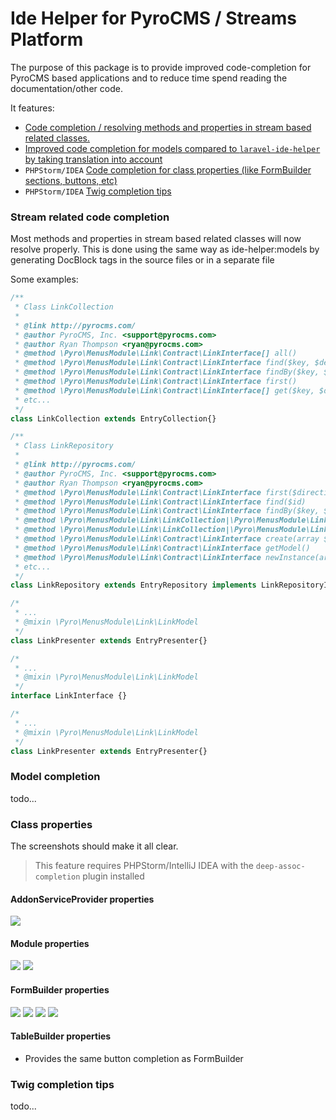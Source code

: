 # Ide Helper for PyroCMS / Streams Platform

The purpose of this package is to provide improved code-completion for PyroCMS based applications and to reduce time spend reading the documentation/other code.

It features:
- [Code completion / resolving methods and properties in stream based related classes.](#stream-related-code-completion)
- [Improved code completion for models compared to `laravel-ide-helper` by taking translation into account](#model-completion)
- `PHPStorm/IDEA` [Code completion for class properties (like FormBuilder sections, buttons, etc)](#class-properties)
- `PHPStorm/IDEA` [Twig completion tips](#twig-completion-tips)

### Stream related code completion
Most methods and properties in stream based related classes will now resolve properly.
This is done using the same way as ide-helper:models
by generating DocBlock tags in the source files or in a separate file

Some examples:
```php
/**
 * Class LinkCollection
 *
 * @link http://pyrocms.com/
 * @author PyroCMS, Inc. <support@pyrocms.com>
 * @author Ryan Thompson <ryan@pyrocms.com>
 * @method \Pyro\MenusModule\Link\Contract\LinkInterface[] all()
 * @method \Pyro\MenusModule\Link\Contract\LinkInterface find($key, $default=null)
 * @method \Pyro\MenusModule\Link\Contract\LinkInterface findBy($key, $value)
 * @method \Pyro\MenusModule\Link\Contract\LinkInterface first()
 * @method \Pyro\MenusModule\Link\Contract\LinkInterface[] get($key, $default=null)
 * etc...
 */
class LinkCollection extends EntryCollection{}
```
```php
/**
 * Class LinkRepository
 *
 * @link http://pyrocms.com/
 * @author PyroCMS, Inc. <support@pyrocms.com>
 * @author Ryan Thompson <ryan@pyrocms.com>
 * @method \Pyro\MenusModule\Link\Contract\LinkInterface first($direction = 'asc')
 * @method \Pyro\MenusModule\Link\Contract\LinkInterface find($id)
 * @method \Pyro\MenusModule\Link\Contract\LinkInterface findBy($key, $value)
 * @method \Pyro\MenusModule\Link\LinkCollection|\Pyro\MenusModule\Link\Contract\LinkInterface[] findAllBy($key, $value)
 * @method \Pyro\MenusModule\Link\LinkCollection|\Pyro\MenusModule\Link\Contract\LinkInterface[] findAll(array $ids)
 * @method \Pyro\MenusModule\Link\Contract\LinkInterface create(array $attributes)
 * @method \Pyro\MenusModule\Link\Contract\LinkInterface getModel()
 * @method \Pyro\MenusModule\Link\Contract\LinkInterface newInstance(array $attributes = [])
 * etc...         
 */
class LinkRepository extends EntryRepository implements LinkRepositoryInterface{}
```
```php
/*
 * ...
 * @mixin \Pyro\MenusModule\Link\LinkModel
 */
class LinkPresenter extends EntryPresenter{}
```
```php
/*
 * ...
 * @mixin \Pyro\MenusModule\Link\LinkModel
 */
interface LinkInterface {}
```
```php
/*
 * ...
 * @mixin \Pyro\MenusModule\Link\LinkModel
 */
class LinkPresenter extends EntryPresenter{}
```

### Model completion
todo...

### Class properties
The screenshots should make it all clear.

> This feature requires PHPStorm/IntelliJ IDEA with the `deep-assoc-completion` plugin installed

#### AddonServiceProvider properties
![](screens/ide-helper-routes.png)

#### Module properties
![](screens/ide-helper-module-sections.png)
![](screens/ide-helper-module-sections-buttons.png.png)

#### FormBuilder properties
![](screens/ide-helper-formbuilder-buttons.png)
![](screens/ide-helper-formbuilder-sections.png)
![](screens/ide-helper-formbuilder-sections-tabs.png)
![](screens/ide-helper-formbuilder-sections-tabs-rows-columns.png)

#### TableBuilder properties
- Provides the same button completion as FormBuilder

### Twig completion tips
todo...